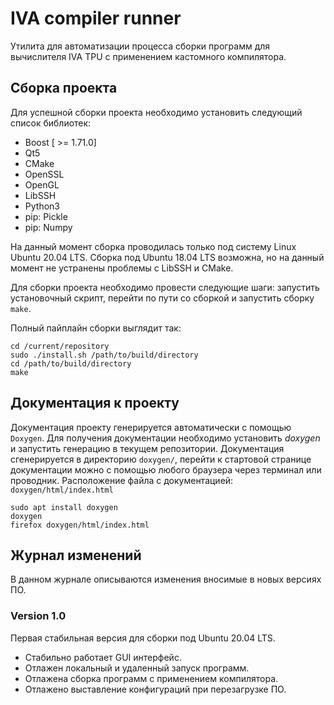 # IVA compiler runner
Утилита для автоматизации процесса сборки программ для вычислителя IVA TPU с применением кастомного компилятора.

## Сборка проекта
Для успешной сборки проекта необходимо установить следующий список библиотек:
- Boost [ >= 1.71.0]
- Qt5
- CMake
- OpenSSL
- OpenGL
- LibSSH
- Python3
- pip: Pickle
- pip: Numpy

На данный момент сборка проводилась только под систему Linux Ubuntu 20.04 LTS. Сборка под Ubuntu 18.04 LTS возможна, но на данный момент не устранены проблемы с LibSSH и CMake.

Для сборки проекта необходимо провести следующие шаги: запустить установочный скрипт, перейти по пути со сборкой и запустить сборку `make`. 

Полный пайплайн сборки выглядит так:
```
cd /current/repository
sudo ./install.sh /path/to/build/directory
cd /path/to/build/directory
make
```

## Документация к проекту
Документация проекту генерируется автоматически с помощью `Doxygen`. Для получения документации необходимо установить *doxygen* и запустить генерацию в текущем репозитории. Документация сгенерируется в директорию `doxygen/`, перейти к стартовой странице документации можно с помощью любого браузера через терминал или проводник. Расположение файла с документацией: `doxygen/html/index.html`
```
sudo apt install doxygen
doxygen
firefox doxygen/html/index.html
```

## Журнал изменений
В данном журнале описываются изменения вносимые в новых версиях ПО.

### Version 1.0
Первая стабильная версия для сборки под Ubuntu 20.04 LTS.
- Стабильно работает GUI интерфейс.
- Отлажен локальный и удаленный запуск программ.
- Отлажена сборка программ с применением компилятора.
- Отлажено выставление конфигураций при перезагрузке ПО.
